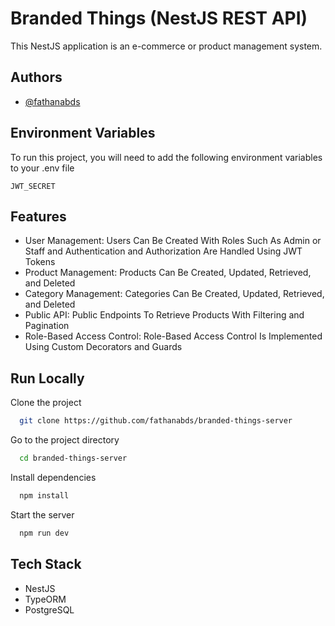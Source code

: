 # Branded Things (NestJS REST API)

This NestJS application is an e-commerce or product management system.

## Authors

- [@fathanabds](https://github.com/fathanabds)

## Environment Variables

To run this project, you will need to add the following environment variables to your .env file

`JWT_SECRET`

## Features

- User Management: Users Can Be Created With Roles Such As Admin or Staff and Authentication and Authorization Are Handled Using JWT Tokens
- Product Management: Products Can Be Created, Updated, Retrieved, and Deleted
- Category Management: Categories Can Be Created, Updated, Retrieved, and Deleted
- Public API: Public Endpoints To Retrieve Products With Filtering and Pagination
- Role-Based Access Control: Role-Based Access Control Is Implemented Using Custom Decorators and Guards

## Run Locally

Clone the project

```bash
  git clone https://github.com/fathanabds/branded-things-server
```

Go to the project directory

```bash
  cd branded-things-server
```

Install dependencies

```bash
  npm install
```

Start the server

```bash
  npm run dev
```

## Tech Stack

- NestJS
- TypeORM
- PostgreSQL
